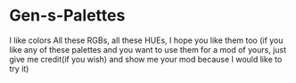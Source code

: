 # Gen-s-Palettes
I like colors
All these RGBs, all these HUEs,
I hope you like them too
(if you like any of these palettes and you want to use them for a mod of yours, just give me credit(if you wish) and show me your mod because I would like to try it)
